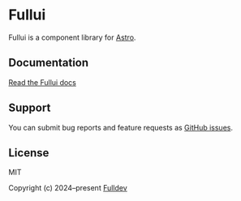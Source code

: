 # Fullui

Fullui is a component library for [Astro][astro].

## Documentation

[Read the Fullui docs][docs]

## Support

You can submit bug reports and feature requests as [GitHub issues][issues].

## License

MIT

Copyright (c) 2024–present [Fulldev][fulldev]

[astro]: https://astro.build/
[docs]: https://fullui.dev/
[fulldev]: https://full.dev/
[issues]: https://github.com/fulldevlabs/fullui/issues/
